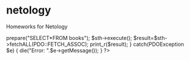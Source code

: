 # netology
Homeworks for Netology

<?php
try
{
$pdo=new PDO("mysql:host=localhost;dbname=global,charset=utf8","aochirova","neto1829");
$sth=$pdo->prepare("SELECT*FROM books");
$sth->execute();
$result=$sth->fetchALL(PDO::FETCH_ASSOC);
print_r($result);
}
catch(PDOException $e)
{
	die("Error: ".$e->getMessage());
}
?>

